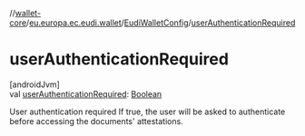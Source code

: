 //[wallet-core](../../../index.md)/[eu.europa.ec.eudi.wallet](../index.md)/[EudiWalletConfig](index.md)/[userAuthenticationRequired](user-authentication-required.md)

# userAuthenticationRequired

[androidJvm]\
val [userAuthenticationRequired](user-authentication-required.md): [Boolean](https://kotlinlang.org/api/latest/jvm/stdlib/kotlin/-boolean/index.html)

User authentication required If true, the user will be asked to authenticate before accessing the documents' attestations.
